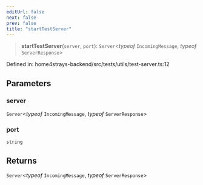 ```yaml
---
editUrl: false
next: false
prev: false
title: "startTestServer"
---
```


> **startTestServer**(`server`, `port`): `Server`\<*typeof* `IncomingMessage`, *typeof* `ServerResponse`\>

Defined in: home4strays-backend/src/tests/utils/test-server.ts:12

## Parameters

### server

`Server`\<*typeof* `IncomingMessage`, *typeof* `ServerResponse`\>

### port

`string`

## Returns

`Server`\<*typeof* `IncomingMessage`, *typeof* `ServerResponse`\>
